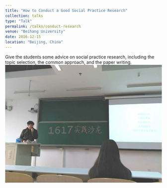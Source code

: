 ```yaml
---
title: "How to Conduct a Good Social Practice Research"
collection: talks
type: "Talk"
permalink: /talks/conduct-research
venue: "Beihang University"
date: 2016-12-15
location: "Beijing, China"
---
```


Give the students some advice on social practice research, including the topic selection, the common approach, and the paper writing.  
![here](/images/peixun.jpg)
